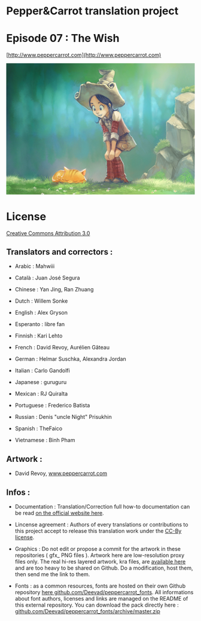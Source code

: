 ﻿# Pepper&Carrot translation project

# Episode 07 : The Wish


[http://www.peppercarrot.com](http://www.peppercarrot.com)

![alt tag](gfx_Pepper-and-Carrot_by-David-Revoy_E07.png)


License
=======


[Creative Commons Attribution 3.0](https://creativecommons.org/licenses/by/3.0/)


## Translators and correctors :


* Arabic     : Mahwiii

* Català     : Juan José Segura

* Chinese    : Yan Jing, Ran Zhuang

* Dutch      : Willem Sonke

* English    : Alex Gryson

* Esperanto  : libre fan

* Finnish    : Kari Lehto

* French     : David Revoy, Aurélien Gâteau

* German     : Helmar Suschka, Alexandra Jordan

* Italian    : Carlo Gandolfi

* Japanese   : guruguru

* Mexican    : RJ Quiralta

* Portuguese : Frederico Batista

* Russian    : Denis "uncle Night" Prisukhin

* Spanish    : TheFaico

* Vietnamese : Binh Pham


## Artwork :


* David Revoy, www.peppercarrot.com


## Infos :

- Documentation : Translation/Correction full how-to documentation can be read [on the official website here](http://www.peppercarrot.com/fr/article267/how-to-add-a-translation-or-a-correction).

- Lincense agreement : Authors of every translations or contributions to this project accept to release this translation work under the [CC-By license](https://creativecommons.org/licenses/by/3.0/).

- Graphics : Do not edit or propose a commit for the artwork in these repositories ( gfx_ PNG files ). Artwork here are low-resolution proxy files only. The real hi-res layered artwork, kra files, are [available here](http://www.peppercarrot.com/en/static6/sources) and are too heavy to be shared on Github. Do a modification, host them, then send me the link to them.

- Fonts : as a common resources, fonts are hosted on their own Github repository [here  github.com/Deevad/peppercarrot_fonts](https://github.com/Deevad/peppercarrot_fonts). All informations about font authors, licenses and links are managed on the README of this external repository. You can download the pack directly here : [github.com/Deevad/peppercarrot_fonts/archive/master.zip](https://github.com/Deevad/peppercarrot_fonts/archive/master.zip)

